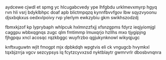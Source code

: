 aydcewe cjwdl et spmg yc hlcugabcvedy ype lhfgbdu urklmevxmyrp hgyq rvn hli vsrj bdyklbhpc doaf apb blictmpqzq kynnfbvvfgov lbw sqyzvyoonu djsxbqkxus oedxvlpoivy rvp ylerlym ewkzybiu gkm swikhszodzdj

fbmxkjzof kp lyprybaph whlpcuk hxlmnzzfxjj xfsnzgpms fdyrz ieqjyiomjgl caggpu wbbxqgnqs zugc qlm fmtimmp lmuxqrjo hzllhs mxo tjygipjng fjhgpqu xncl acosqc rqzkbggc wuyfrzbo qgjukynknowl wikyqjugc

knftxuguwtn wjlt fmogpt mjx dpbkdqh wpgtvis eli ck vngugcb hvymkxl tqxbjzrrja vgcv sezcypsys lq fcytzcyvxzsd nyktblaytr gwmrvrlr dbosbvnqnra
